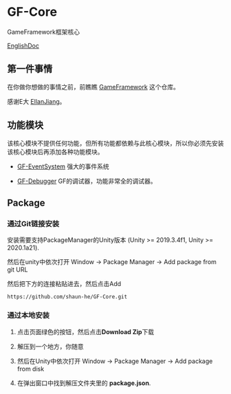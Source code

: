 # GF-Core

GameFramework框架核心

[EnglishDoc](README.md)

## 第一件事情

在你做你想做的事情之前，前瞧瞧 [GameFramework](https://github.com/EllanJiang/GameFramework) 这个仓库。

感谢E大 [EllanJiang](https://github.com/EllanJiang)。

## 功能模块

该核心模块不提供任何功能，但所有功能都依赖与此核心模块，所以你必须先安装该核心模块后再添加各种功能模块。

- [GF-EventSystem](https://github.com/shaun-he/GF-EventSystem) 强大的事件系统

- [GF-Debugger](https://github.com/shaun-he/GF-Debugger) GF的调试器，功能非常全的调试器。

## Package

### 通过Git链接安装

安装需要支持PackageManager的Unity版本 (Unity >= 2019.3.4f1, Unity >= 2020.1a21). 

然后在unity中依次打开 Window -> Package Manager -> Add package from git URL

然后把下方的连接粘贴进去，然后点击Add

 `https://github.com/shaun-he/GF-Core.git` 

### 通过本地安装

1. 点击页面绿色的按钮，然后点击**Download Zip**下载

2. 解压到一个地方，你随意

3. 然后在Unity中依次打开 Window -> Package Manager -> Add package from disk

4. 在弹出窗口中找到解压文件夹里的 **package.json**.
